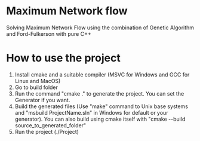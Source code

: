 # Maximum Network flow

<p> Solving Maximum Network Flow using the combination of Genetic Algorithm and Ford-Fulkerson with pure C++ </p>

# How to use the project

1. Install cmake and a suitable compiler (MSVC for Windows and GCC for Linux and MacOS)
2. Go to build folder 
3. Run the command "cmake ." to generate the project. You can set the Generator if you want.
4. Build the generated files (Use "make" command to Unix base systems and "msbuild ProjectName.sln" in Windows for default or your generator). You can also build using cmake itself with "cmake --build source_to_generated_folder"
5. Run the project (./Project)
